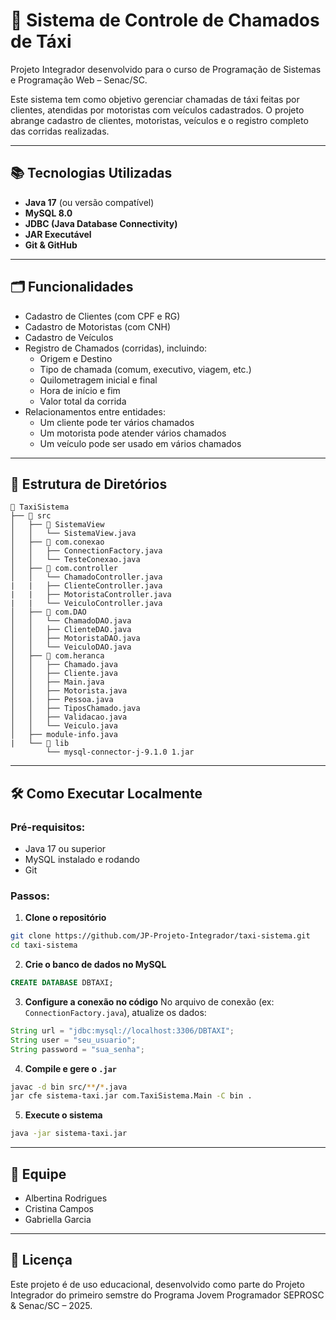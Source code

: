 # 🚖 Sistema de Controle de Chamados de Táxi

Projeto Integrador desenvolvido para o curso de Programação de Sistemas e Programação Web – Senac/SC.

Este sistema tem como objetivo gerenciar chamadas de táxi feitas por clientes, atendidas por motoristas com veículos cadastrados. O projeto abrange cadastro de clientes, motoristas, veículos e o registro completo das corridas realizadas.

---

## 📚 Tecnologias Utilizadas

- **Java 17** (ou versão compatível)
- **MySQL 8.0**
- **JDBC (Java Database Connectivity)**
- **JAR Executável**
- **Git & GitHub**

---

## 🗂️ Funcionalidades

- Cadastro de Clientes (com CPF e RG)
- Cadastro de Motoristas (com CNH)
- Cadastro de Veículos
- Registro de Chamados (corridas), incluindo:
  - Origem e Destino
  - Tipo de chamada (comum, executivo, viagem, etc.)
  - Quilometragem inicial e final
  - Hora de início e fim
  - Valor total da corrida
- Relacionamentos entre entidades:
  - Um cliente pode ter vários chamados
  - Um motorista pode atender vários chamados
  - Um veículo pode ser usado em vários chamados

---
## 🧱 Estrutura de Diretórios

```
📁 TaxiSistema
├── 📁 src
│   ├── 📁 SistemaView
│   │   └── SistemaView.java
│   ├── 📁 com.conexao
│   │   ├── ConnectionFactory.java
│   │   └── TesteConexao.java
│   ├── 📁 com.controller
│   │   └── ChamadoController.java
|   |   ├── ClienteController.java
|   |   ├── MotoristaController.java
|   |   └── VeiculoController.java
│   ├── 📁 com.DAO
│   │   └── ChamadoDAO.java
│   │   ├── ClienteDAO.java
│   │   ├── MotoristaDAO.java     
│   │   └── VeiculoDAO.java
│   ├── 📁 com.heranca
│   │   ├── Chamado.java
│   │   ├── Cliente.java
│   │   ├── Main.java
│   │   ├── Motorista.java
│   │   ├── Pessoa.java
│   │   ├── TiposChamado.java
│   │   ├── Validacao.java
│   │   └── Veiculo.java
│   ├── module-info.java
|   └── 📁 lib
        └── mysql-connector-j-9.1.0 1.jar

```

---
## 🛠️ Como Executar Localmente

### Pré-requisitos:
- Java 17 ou superior
- MySQL instalado e rodando
- Git

### Passos:

1. **Clone o repositório**
```bash
git clone https://github.com/JP-Projeto-Integrador/taxi-sistema.git
cd taxi-sistema
```

2. **Crie o banco de dados no MySQL**
```sql
CREATE DATABASE DBTAXI;
```

3. **Configure a conexão no código**
No arquivo de conexão (ex: `ConnectionFactory.java`), atualize os dados:
```java
String url = "jdbc:mysql://localhost:3306/DBTAXI";
String user = "seu_usuario";
String password = "sua_senha";
```

4. **Compile e gere o `.jar`**
```bash
javac -d bin src/**/*.java
jar cfe sistema-taxi.jar com.TaxiSistema.Main -C bin .
```

5. **Execute o sistema**
```bash
java -jar sistema-taxi.jar
```

---

## 👥 Equipe

- Albertina Rodrigues
- Cristina Campos
- Gabriella Garcia

---

## 📄 Licença

Este projeto é de uso educacional, desenvolvido como parte do Projeto Integrador do primeiro semstre do Programa Jovem Programador SEPROSC & Senac/SC – 2025.
